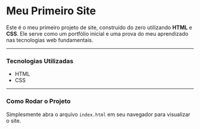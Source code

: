 # Meu Primeiro Site

Este é o meu primeiro projeto de site, construído do zero utilizando **HTML** e **CSS**. Ele serve como um portfólio inicial e uma prova do meu aprendizado nas tecnologias web fundamentais.

---

### Tecnologias Utilizadas

* HTML
* CSS

---

### Como Rodar o Projeto

Simplesmente abra o arquivo `index.html` em seu navegador para visualizar o site.